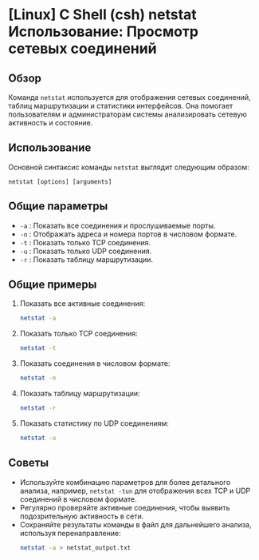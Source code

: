 # [Linux] C Shell (csh) netstat Использование: Просмотр сетевых соединений

## Обзор
Команда `netstat` используется для отображения сетевых соединений, таблиц маршрутизации и статистики интерфейсов. Она помогает пользователям и администраторам системы анализировать сетевую активность и состояние.

## Использование
Основной синтаксис команды `netstat` выглядит следующим образом:

```
netstat [options] [arguments]
```

## Общие параметры
- `-a` : Показать все соединения и прослушиваемые порты.
- `-n` : Отображать адреса и номера портов в числовом формате.
- `-t` : Показать только TCP соединения.
- `-u` : Показать только UDP соединения.
- `-r` : Показать таблицу маршрутизации.

## Общие примеры
1. Показать все активные соединения:
   ```bash
   netstat -a
   ```

2. Показать только TCP соединения:
   ```bash
   netstat -t
   ```

3. Показать соединения в числовом формате:
   ```bash
   netstat -n
   ```

4. Показать таблицу маршрутизации:
   ```bash
   netstat -r
   ```

5. Показать статистику по UDP соединениям:
   ```bash
   netstat -u
   ```

## Советы
- Используйте комбинацию параметров для более детального анализа, например, `netstat -tun` для отображения всех TCP и UDP соединений в числовом формате.
- Регулярно проверяйте активные соединения, чтобы выявить подозрительную активность в сети.
- Сохраняйте результаты команды в файл для дальнейшего анализа, используя перенаправление:
  ```bash
  netstat -a > netstat_output.txt
  ```